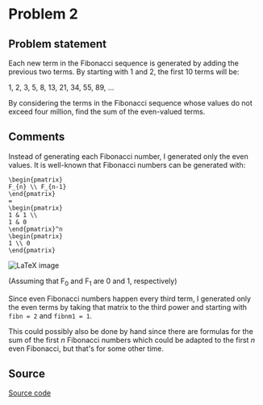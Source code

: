# Problem 2

## Problem statement

Each new term in the Fibonacci sequence is generated by adding the
previous two terms. By starting with 1 and 2, the first 10 terms will
be:

1, 2, 3, 5, 8, 13, 21, 34, 55, 89, ...

By considering the terms in the Fibonacci sequence whose values do not
exceed four million, find the sum of the even-valued terms.

## Comments

Instead of generating each Fibonacci number, I generated only the even
values. It is well-known that Fibonacci numbers can be generated with:

    \begin{pmatrix}
    F_{n} \\ F_{n-1}
    \end{pmatrix}
    =
    \begin{pmatrix}
    1 & 1 \\
    1 & 0
    \end{pmatrix}^n
    \begin{pmatrix}
    1 \\ 0
    \end{pmatrix}

![LaTeX image](https://render.githubusercontent.com/render/math?math=%5Cbegin%7Bpmatrix%7D%20F_%7Bn%7D%20%5C%5C%0AF_%7Bn-1%7D%20%5Cend%7Bpmatrix%7D%20%3D%20%5Cbegin%7Bpmatrix%7D%201%20%26%201%20%5C%5C%0A%201%20%26%200%20%5Cend%7Bpmatrix%7D%5En%20%5Cbegin%7Bpmatrix%7D%201%20%5C%5C%0A0%20%5Cend%7Bpmatrix%7D)

(Assuming that F<sub>0</sub> and F<sub>1</sub> are 0 and 1,
respectively)

Since even Fibonacci numbers happen every third term, I generated only
the even terms by taking that matrix to the third power and starting
with `fibn = 2` and `fibnm1 = 1`.

This could possibly also be done by hand since there are formulas for
the sum of the first _n_ Fibonacci numbers which could be adapted to
the first _n_ even Fibonacci, but that's for some other time.


## Source

[Source code](https://github.com/fizbin/pe100challenge/blob/master{{page.url}}/src/main.rs)
